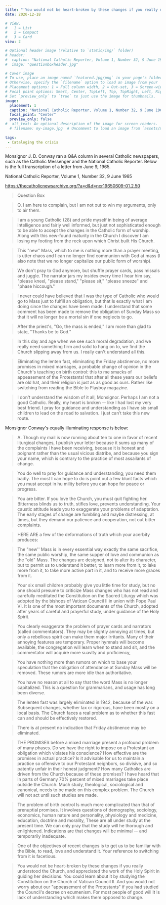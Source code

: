 ```yaml
---
title: "'You would not be heart-broken by these changes if you really understood the Church': A 1965 letter on the new Mass"
date: 2020-12-18

# View.
#   1 = List
#   2 = Compact
#   3 = Card
view: 2

# Optional header image (relative to `static/img/` folder)
# header:
#  caption: "National Catholic Reporter, Volume 1, Number 32, 9 June 1965"
#  image: "questionboxheader.jpg"

# Cover image
# To use, place an image named `featured.jpg/png` in your page's folder.
# Otherwise, specify the `filename` option to load an image from your `assets/media/` folder.
# Placement options: 1 = Full column width, 2 = Out-set, 3 = Screen-width
# Focal point options: Smart, Center, TopLeft, Top, TopRight, Left, Right, BottomLeft, Bottom, BottomRight
# Set `preview_only` to `true` to just use the image for thumbnails.
image:
  placement: 1
  caption: "National Catholic Reporter, Volume 1, Number 32, 9 June 1965"
  focal_point: "Center"
  preview_only: false
#  alt_text: An optional description of the image for screen readers.
  # filename: my-image.jpg  # Uncomment to load an image from `assets/media/` instead.  
  
tags:
 - Cataloging the crisis
---
```


Monsignor J. D. Conway ran a Q&A column in several Catholic newspapers, such as the Catholic Messenger and the National Catholic Reporter. Below is the full transcription of a letter from June 9, 1965.

National Catholic Reporter, Volume 1, Number 32, 9 June 1965

https://thecatholicnewsarchive.org/?a=d&d=ncr19650609-01.2.50

> Question Box

> Q. l am here to complain, but I am not out to win my arguments, only to air them. 

> I am a young Catholic (28) and pride myself in being of average intelligence and fairly well informed, but just not sophisticated enough to be able to accept the changes in the Catholic form of worship. Along with this new-found maturity in the Church I discover I am losing my footing from the rock upon which Christ built His Church. 

> This "new" Mass, which to me is nothing more than a prayer meeting, is utter chaos and I can no longer find communion with God at mass (I also note that we no longer capitalize our public form of worship). 

> We don't pray to God anymore, but shuffle prayer cards, pass missals and juggle. The narrator jars my insides every time I hear him say, "please kneel, "please stand," "please sit," "please sneeze" and "phase hiccough." 

> I never could have believed that I was the type of Catholic who would go to Mass just to fulfill an obligation, but that Is exactly what I am doing since the changes have been made. I understand that some comment has been made to remove the obligation of Sunday Mass so that it will no longer be a mortal sin if one neglects to go. 

> After the priest's, "Go, the mass is ended," I am more than glad to state, "Thanks be to God." 

> In this day and age when we see such moral degradation, and we really need something firm and solid to hang on to, we find the Church slipping away from us. I really can't understand all this. 

> Eliminating the lenten fast, eliminating the Friday abstinence, no more promises in mixed marriages, a probable change of opinion in the Church's teaching on birth control: this to me smacks of appeasement of the Protestants! that after all these years our beliefs are old hat, and their religion is just as as good as ours. Rather like switching from reading the Bible to Playboy magazine. 

> I don't understand the wisdom of it all, Monsignor. Perhaps I am not a good Catholic. Really, my heart is broken -- like I had lost my very best friend. I pray for guidance and understanding as I have six small children to lead on the road to salvation. I just can’t take this new route. 

Monsignor Conway's equally illuminating response is below: 

> A. Though my mail is now running about ten to one in favor of recent liturgical changes, I publish your letter because it sums up many of the complaints I have been receiving, because it is honest and poignant rather than the usual vicious diatribe, and because you sign your name, which is contrary to the practice of most assailants of change. 

> You do well to pray for guidance and understanding; you need them badly. The most I can hope to do is point out a few blunt facts which you must accept in hu mility before you can hope for peace or progress. 

> You are bitter. If you love the Church, you must quit fighting her. Bitterness blinds us to truth, stifles love, prevents understanding. Your caustic attitude leads you to exaggerate your problems of adaptation. The early stages of change are fumbling and maybe distressing, at times, but they demand our patience and cooperation, not out bitter complaints. 

> HERE ARE a few of the deformations of truth which your acerbity produces: 

> The "new'' Mass is in every essential way exactly the same sacrifice, the same public worship, the same supper of love and communion as the "old" Mass. The changes arc designed, not to alter its character, but to permit us to understand it better, to learn more from it, to lake more from it, to take more active part in it, and to receive more graces from it. 

> Your six small children probably give you little time for study, but no one should presume to criticize Mass changes who has not read and carefully meditated the Constitution on the Sacred Liturgy which was adopted by the bishops of Vatican Council II in union with Pope Paul VI. It Is one of the most important documents of the Church, adopted after years of careful and prayerful study, under guidance of the Holy Spirit. 

> You clearly exaggerate the problem of prayer cards and narrators (called commentators). They may be slightly annoying at times, but only a rebellious spirit can make them major Irritants. Many of their annoying features are temporary. Proper hymnals will become available, the congregation will learn when to stand and sit, and the commentator will acquire more suavlty and proficiency,

> You have nothing more than rumors on which to base your speculation that the obligation of attendance at Sunday Mass will be removed. These rumors are more idle than authoritative. 

> You have no reason at all to say that the word Mass is no longer capitalized. This is a question for grammarians, and usage has long been diverse. 

> The lenten fast was largely eliminated in 1942, because of the war. Subsequent changes, whether lax or rigorous, have been mostly on a local basis. The Church faces a real problem as to whether this fast can and should be effectively restored. 

> There is at present no indication that Friday abstinence may be eliminated. 

> THE PROMISES before a mixed marriage present a profound problem of many phases. Do we have the right to impose on a Protestant an obligation which violates his conscience? How effective are the promises in actual practice? Is it advisable for us to maintain a practice so offensive to our Protestant neighbors, so divisive, and so patently unfair in their honest judgment? How many Catholics are driven from the Church because of these promises? I have heard that in parts of Germany 70% percent of mixed marriages take place outside the Church. Much study, theological, sociological and canonical, needs to be made on this complex problem. The Church will not act until such studies are made. 

> The problem of birth control Is much more complicated than that of prenuptial promises. It involves questions of demography, sociology, economics, human nature and personality, physiology and medicine, education, doctrine and morality, These are all under study at the present time. We can only pray that the study will he thorough and enlightened. Indications are that changes will be minimal -- and temporarily inadequate. 

> One of the objectives of recent changes is to get us to be familiar with the Bible, to read, love and understand it. Your reference to switching from it is facetious. 

> You would not be heart-broken by these changes if you really understood the Church, and appreciated the work of the Holy Spirit in guiding her decisions. You could learn about it by studying the Constitution on the Church of Vatican Council II. And you would not worry about our "appeasement of the Protestants" if you had studied the Council's decree on ecumenism. For most people of good will It Is lack of understanding which makes them opposed to change.


